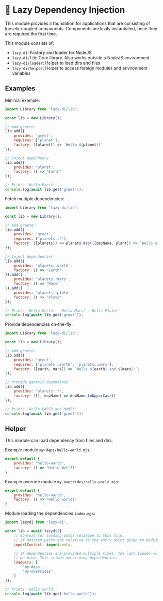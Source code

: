 # 💉 Lazy Dependency Injection

This module provides a foundation for applications that are consisting of loosely-coupled components.
Components are lazily instantiated, once they are required the first time.

This module consists of:

* `lazy-di`: Factory and loader for NodeJS
* `lazy-di/lib`: Core library. Also works outside a NodeJS environment
* `lazy-di/loader`: Helper to load dirs and files
* `lazy-di/helper`: Helper to access foreign modules and environment variables

## Examples

Minimal example:

```js
import Library from 'lazy-di/lib';

const lib = new Library();

// Add greeter
lib.add({
    provides: 'greet',
    requires: ['planet'],
    factory: ([planet]) => `Hello ${planet}!`
});

// Inject dependency
lib.add({
    provides: 'planet',
    factory: () => 'Earth'
});

// Prints 'Hello Earth!'
console.log(await lib.get('greet'));
```

Fetch multiple dependencies:

```js
import Library from 'lazy-di/lib';

const lib = new Library();

// Add greeter
lib.add({
    provides: 'greet',
    requires: ['planets::*'],
    factory: ([planets]) => planets.map(([depName, plant]) => `Hello ${planet}!`).join(' - ');
});

// Inject dependencies
lib.add({
    provides: 'planets::earth',
    factory: () => 'Earth'
}).add({
    provides: 'planets::mars',
    factory: () => 'Mars'
}).add({
    provides: 'planets::pluto',
    factory: () => 'Pluto'
});

// Prints 'Hello Earth! - Hello Mars! - Hello Pluto!'
console.log(await lib.get('greet'));
```

Provide dependencies on-the-fly:

```js
import Library from 'lazy-di/lib';

const lib = new Library();

// Add greeter
lib.add({
    provides: 'greet',
    requires: ['planets::earth', 'planets::mars'],
    factory: ([earth, mars]) => `Hello ${earth} and ${mars}!`;
});

// Provide generic dependency
lib.add({
    provides: 'planets::*',
    factory: ([], depName) => depName.toUpperCase()
});

// Prints 'Hello EARTH and MARS!'
console.log(await lib.get('greet'));
```

## Helper

This module can load dependency from files and dirs.

Example module `my-deps/hello-world.mjs`:

```js
export default {
    provides: 'hello-world',
    factory: () => 'Hallo Welt?!'
}
```

Example override module `my-overrides/hello-world.mjs`:

```js
export default {
    provides: 'hello-world',
    factory: () => 'Hello world!'
}
```

Module loading the dependencies `index.mjs`:

```js
import lazydi from 'lazy-di';

const lib = await lazydi({
    // Context for loading paths relative to this file.
    // If omitted paths are relative to the entry point given to NodeJS.
    importContext: import.meta,

    // If dependencies are provided multiple times, the last loaded will
    // be used. This allows overriding dependencies.
    loadDirs: [
        'my-deps',
        'my-overrides'
    ]
});

// Prints 'Hello world!'
console.log(await lib.get('hello-world'));
```
